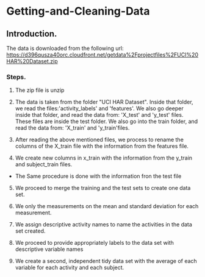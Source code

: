 # Getting-and-Cleaning-Data

## Introduction.
The data is downloaded from the following url: https://d396qusza40orc.cloudfront.net/getdata%2Fprojectfiles%2FUCI%20HAR%20Dataset.zip

### Steps.
1) The zip file is unzip

2) The data is taken from the folder "UCI HAR Dataset".
Inside that folder, we read the files:'activity_labels' and 'features'.
We also go deeper inside that folder, and read the data from: 'X_test' and 'y_test' files. These files are inside the test folder.
We also go into the train folder, and read the data from: 'X_train' and 'y_train'files.

3) After reading the above mentioned files, we process to rename the columns of the X_train file with the information from the features file.

4) We create new columns in x_train with the information from the y_train and subject_train files.

* The Same procedure is done with the information fron the test file
5) We proceed to merge the training and the test sets to create one data set.

6) We only the measurements on the mean and standard deviation for each measurement.

7) We assign descriptive activity names to name the activities in the data set created.

8) We proceed to provide appropriately labels to the data set with descriptive variable names

9) We create a second, independent tidy data set with the average of each variable for each activity and each subject.
